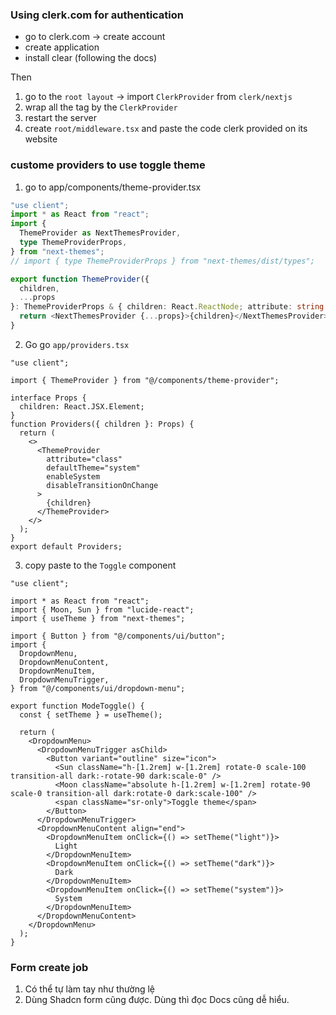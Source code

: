 ### Using clerk.com for authentication

- go to clerk.com -> create account
- create application
- install clear (following the docs)

Then

1. go to the `root layout` -> import `ClerkProvider` from `clerk/nextjs`
2. wrap all the <html> tag by the `ClerkProvider`
3. restart the server
4. create `root/middleware.tsx` and paste the code clerk provided on its website

### custome providers to use toggle theme

1. go to app/components/theme-provider.tsx

```ts
"use client";
import * as React from "react";
import {
  ThemeProvider as NextThemesProvider,
  type ThemeProviderProps,
} from "next-themes";
// import { type ThemeProviderProps } from "next-themes/dist/types";

export function ThemeProvider({
  children,
  ...props
}: ThemeProviderProps & { children: React.ReactNode; attribute: string }) {
  return <NextThemesProvider {...props}>{children}</NextThemesProvider>;
}
```

2. Go go `app/providers.tsx`

```tsx
"use client";

import { ThemeProvider } from "@/components/theme-provider";

interface Props {
  children: React.JSX.Element;
}
function Providers({ children }: Props) {
  return (
    <>
      <ThemeProvider
        attribute="class"
        defaultTheme="system"
        enableSystem
        disableTransitionOnChange
      >
        {children}
      </ThemeProvider>
    </>
  );
}
export default Providers;
```

3. copy paste to the `Toggle` component

```tsx
"use client";

import * as React from "react";
import { Moon, Sun } from "lucide-react";
import { useTheme } from "next-themes";

import { Button } from "@/components/ui/button";
import {
  DropdownMenu,
  DropdownMenuContent,
  DropdownMenuItem,
  DropdownMenuTrigger,
} from "@/components/ui/dropdown-menu";

export function ModeToggle() {
  const { setTheme } = useTheme();

  return (
    <DropdownMenu>
      <DropdownMenuTrigger asChild>
        <Button variant="outline" size="icon">
          <Sun className="h-[1.2rem] w-[1.2rem] rotate-0 scale-100 transition-all dark:-rotate-90 dark:scale-0" />
          <Moon className="absolute h-[1.2rem] w-[1.2rem] rotate-90 scale-0 transition-all dark:rotate-0 dark:scale-100" />
          <span className="sr-only">Toggle theme</span>
        </Button>
      </DropdownMenuTrigger>
      <DropdownMenuContent align="end">
        <DropdownMenuItem onClick={() => setTheme("light")}>
          Light
        </DropdownMenuItem>
        <DropdownMenuItem onClick={() => setTheme("dark")}>
          Dark
        </DropdownMenuItem>
        <DropdownMenuItem onClick={() => setTheme("system")}>
          System
        </DropdownMenuItem>
      </DropdownMenuContent>
    </DropdownMenu>
  );
}
```

### Form create job

1. Có thể tự làm tay như thường lệ
2. Dùng Shadcn form cũng được. Dùng thì đọc Docs cũng dễ hiểu.
